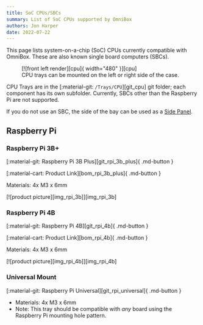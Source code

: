 ```yaml
---
title: SoC CPUs/SBCs
summary: List of SoC CPUs supported by OmniBox
authors: Jon Harper
date: 2022-07-22
---
```


This page lists system-on-a-chip (SoC) CPUs currently compatible with OmniBox. These are also known single board computers (SBCs).

<figure markdown>
  [![front left render][cpu]{ width="480" }][cpu]
  <figcaption>CPU trays can be mounted on the left or right side of the case.</figcaption>
</figure>

CPU Trays are in the [:material-git: `/Trays/CPU`][git_cpu] git folder; each component has its own subfolder. Currently, SBCs other than the Raspberry Pi are not supported.

If you do not use an SBC, the side of the bay can be used as a [Side Panel][panel_mounts].

<!-- Template
<div markdown class="jh-grid-container jh-grid-2">
<div markdown class="jh-grid-para">
[:material-git: Files][git_]{ .md-button }

[:material-cart: Product Link][bom_]{ .md-button }

- Materials:
- Notes:
</div>
<div markdown class="jh-grid-img">
[![product picture][img_]][img_]
</div>
</div>
 -->


## Raspberry Pi

### Raspberry Pi 3B+

<div markdown class="jh-grid-container jh-grid-2">
<div markdown class="jh-grid-para">
[:material-git: Raspberry Pi 3B Plus][git_rpi_3b_plus]{ .md-button }

[:material-cart: Product Link][bom_rpi_3b_plus]{ .md-button }

Materials: 4x M3 x 6mm

</div>
<div markdown class="jh-grid-img">
[![product picture][img_rpi_3b]][img_rpi_3b]
</div>
</div>

### Raspberry Pi 4B

<div markdown class="jh-grid-container jh-grid-2">
<div markdown class="jh-grid-para">
[:material-git: Raspberry Pi 4B][git_rpi_4b]{ .md-button }

[:material-cart: Product Link][bom_rpi_4b]{ .md-button }

Materials: 4x M3 x 6mm

</div>
<div markdown class="jh-grid-img">
[![product picture][img_rpi_4b]][img_rpi_4b]
</div>
</div>

### Universal Mount

<div markdown class="jh-grid-container jh-grid-2">
<div markdown class="jh-grid-para">
[:material-git: Raspberry Pi Universal][git_rpi_universal]{ .md-button }

- Materials: 4x M3 x 6mm
- Note: This tray should be compatible with *any* board using the Raspberry Pi mounting hole pattern.
</div>
<!-- <div markdown class="jh-grid-img">
</div> -->
</div>



[cpu]: ../img/components/cpu.png
[img_rpi_3b]: ../img/parts/rpi_3b_plus.jpg
[img_rpi_4b]: ../img/parts/rpi_4b.jpg
[panel_mounts]: panel_mounts.md